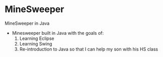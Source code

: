 # MineSweeper
MineSweeper in Java
- Minesweeper built in Java with the goals of:
    1) Learning Eclipse
    2) Learning Swing
    3) Re-introduction to Java so that I can help my son with his HS class
    
    
